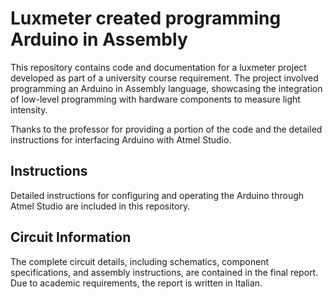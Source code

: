 # Luxmeter created programming Arduino in Assembly
This repository contains code and documentation for a luxmeter project developed as part of a university course requirement. The project involved programming an Arduino in Assembly language, showcasing the integration of low-level programming with hardware components to measure light intensity.

Thanks to the professor for providing a portion of the code and the detailed instructions for interfacing Arduino with Atmel Studio.

## Instructions

Detailed instructions for configuring and operating the Arduino through Atmel Studio are included in this repository.

## Circuit Information

The complete circuit details, including schematics, component specifications, and assembly instructions, are contained in the final report. Due to academic requirements, the report is written in Italian.
